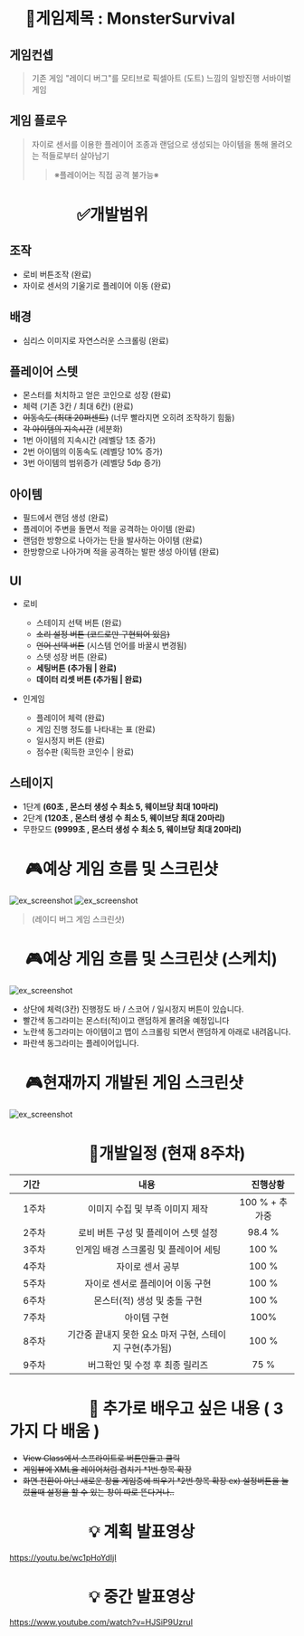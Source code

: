 
# 　:bookmark:게임제목 : MonsterSurvival

## 게임컨셉
> 기존 게임 "레이디 버그"를 모티브로
픽셀아트 (도트) 느낌의 일방진행 서바이벌 게임


## 게임 플로우 
> 자이로 센서를 이용한 플레이어 조종과
랜덤으로 생성되는 아이템을 통해 몰려오는 적들로부터 살아남기
>>※플레이어는 직접 공격 불가능※

# 　　　 　:white_check_mark:개발범위

## 조작 
  * 로비 버튼조작 (완료)
  * 자이로 센서의 기울기로 플레이어 이동  (완료)
  
##  배경
  * 심리스 이미지로 자연스러운 스크롤링 (완료)
  
## 플레이어 스텟 
  * 몬스터를 처치하고 얻은 코인으로 성장 (완료)
  * 체력 (기존 3칸 / 최대 6칸) (완료)
  * ~~이동속도 (최대 20퍼센트)~~ (너무 빨라지면 오히려 조작하기 힘듦)
  * ~~각 아이템의 지속시간~~ (세분화)
  * 1번 아이템의 지속시간 (레벨당 1초 증가)
  * 2번 아이템의 이동속도 (레벨당 10% 증가)
  * 3번 아이템의 범위증가 (레벨당 5dp 증가)
  
## 아이템 
* 필드에서 랜덤 생성 (완료)
* 플레이어 주변을 돌면서 적을 공격하는 아이템 (완료)
* 랜덤한 방향으로 나아가는 탄을 발사하는 아이템 (완료)
* 한방향으로 나아가며 적을 공격하는 발판 생성 아이템 (완료)


## UI
  * 로비
    * 스테이지 선택 버튼 (완료)
    * ~~소리 설정 버튼 (코드로만 구현되어 있음)~~
    * ~~언어 선택 버튼~~ (시스템 언어를 바꿀시 변경됨)
    * 스텟 성장 버튼 (완료)
    * **세팅버튼 (추가됨 | 완료)**
    * **데이터 리셋 버튼 (추가됨 | 완료)**
   
  * 인게임
    * 플레이어 체력 (완료)
    * 게임 진행 정도를 나타내는 표 (완료)
    * 일시정지 버튼 (완료)
    * 점수판 (획득한 코인수 | 완료)
    
## 스테이지
  * 1단계  **(60초 , 몬스터 생성 수 최소 5, 웨이브당 최대 10마리)**
  * 2단계  **(120초 , 몬스터 생성 수 최소 5, 웨이브당 최대 20마리)**
  * 무한모드  **(9999초 , 몬스터 생성 수 최소 5, 웨이브당 최대 20마리)**
 
# 　:video_game:예상 게임 흐름 및 스크린샷
![ex_screenshot](./Lb1.png) ![ex_screenshot](./Lb2.jpg)
>(레이디 버그 게임 스크린샷)
# 　:video_game:예상 게임 흐름 및 스크린샷 (스케치)
![ex_screenshot](./Sc1.png) 
* 상단에 체력(3칸) 진행정도 바 / 스코어 / 일시정지 버튼이 있습니다.
* 빨간색 동그라미는 몬스터(적)이고 랜덤하게 몰려올 예정입니다
* 노란색 동그라미는 아이템이고 맵이 스크롤링 되면서 랜덤하게 아래로 내려옵니다.
* 파란색 동그라미는 플레이어입니다. 
# 　:video_game:현재까지 개발된 게임 스크린샷
![ex_screenshot](./ISC2.png)

# 　　　　　:date:개발일정 (현재 8주차)

|　기간　|　내용　|　진행상황　|
|:---|:---:|:---:|
|　1주차　|　 이미지 수집 및 부족 이미지 제작　| 100 % + 추가중|
|　2주차　|　 로비 버튼 구성 및 플레이어 스텟 설정　| 98.4 % |
|　3주차　|　 인게임 배경 스크롤링 및 플레이어 세팅　| 100 % |
|　4주차　|　 자이로 센서 공부　| 100 % |
|　5주차　|　 자이로 센서로 플레이어 이동 구현　| 100 % |
|　6주차　|　 몬스터(적) 생성 및 충돌 구현　| 100 % |
|　7주차　| 　아이템 구현　| 100% |
|　8주차　| 　기간중 끝내지 못한 요소 마저 구현, 스테이지 구현(추가됨)　| 100 % |
|　9주차　|　 버그확인 및 수정 후 최종 릴리즈 　| 75 % |

# 　　　　　:date: 추가로 배우고 싶은 내용 ( 3가지 다 배움 ) 
* ~~View Class에서 스프라이트로 버튼만들고 클릭~~ 
* ~~게임뷰에 XML을 레이어처럼 겹치기 *1번 항목 확장~~
* ~~화면 전환이 아닌 새로운 창을 게임중에 띄우기 *2번 항목 확장
	ex) 설정버튼을 눌렀을때 설정을 할 수 있는 창이 따로 		뜬다거나..~~


# 　　　　　:bulb: 계획 발표영상
https://youtu.be/wc1pHoYdIjI

# 　　　　　:bulb: 중간 발표영상
https://www.youtube.com/watch?v=HJSiP9UzruI
